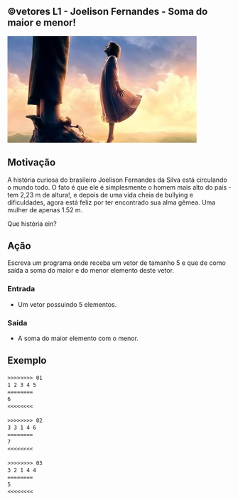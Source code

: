 ## ©vetores L1 - Joelison Fernandes - Soma do maior e menor!


![](__capa.jpg)

## Motivação

A história curiosa do brasileiro Joelison Fernandes da Silva está circulando o mundo todo. O fato é que ele é simplesmente o homem mais alto do país - tem 2,23 m de altura!, e depois de uma vida cheia de bullying e dificuldades, agora está feliz por ter encontrado sua alma gêmea. Uma mulher de apenas 1.52 m.

Que história ein?

## Ação

Escreva um programa onde receba um vetor de tamanho 5 e que de como saída a soma do maior e do menor elemento deste vetor.

### Entrada

*   Um vetor possuindo 5 elementos.

### Saída

*   A soma do maior elemento com o menor.

## Exemplo

```
>>>>>>>> 01
1 2 3 4 5
========
6
<<<<<<<<

>>>>>>>> 02
3 3 1 4 6
========
7
<<<<<<<<

>>>>>>>> 03
3 2 1 4 4
========
5
<<<<<<<<
```


